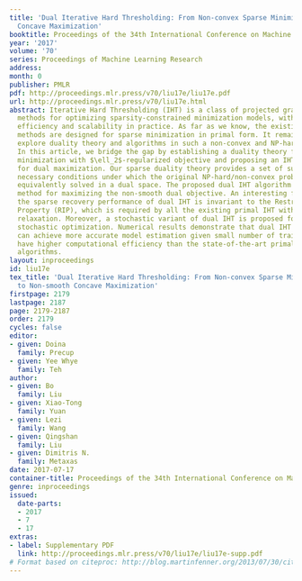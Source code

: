 ```yaml
---
title: 'Dual Iterative Hard Thresholding: From Non-convex Sparse Minimization to Non-smooth
  Concave Maximization'
booktitle: Proceedings of the 34th International Conference on Machine Learning
year: '2017'
volume: '70'
series: Proceedings of Machine Learning Research
address: 
month: 0
publisher: PMLR
pdf: http://proceedings.mlr.press/v70/liu17e/liu17e.pdf
url: http://proceedings.mlr.press/v70/liu17e.html
abstract: Iterative Hard Thresholding (IHT) is a class of projected gradient descent
  methods for optimizing sparsity-constrained minimization models, with the best known
  efficiency and scalability in practice. As far as we know, the existing IHT-style
  methods are designed for sparse minimization in primal form. It remains open to
  explore duality theory and algorithms in such a non-convex and NP-hard setting.
  In this article, we bridge the gap by establishing a duality theory for sparsity-constrained
  minimization with $\ell_2$-regularized objective and proposing an IHT-style algorithm
  for dual maximization. Our sparse duality theory provides a set of sufficient and
  necessary conditions under which the original NP-hard/non-convex problem can be
  equivalently solved in a dual space. The proposed dual IHT algorithm is a super-gradient
  method for maximizing the non-smooth dual objective. An interesting finding is that
  the sparse recovery performance of dual IHT is invariant to the Restricted Isometry
  Property (RIP), which is required by all the existing primal IHT without sparsity
  relaxation. Moreover, a stochastic variant of dual IHT is proposed for large-scale
  stochastic optimization. Numerical results demonstrate that dual IHT algorithms
  can achieve more accurate model estimation given small number of training data and
  have higher computational efficiency than the state-of-the-art primal IHT-style
  algorithms.
layout: inproceedings
id: liu17e
tex_title: 'Dual Iterative Hard Thresholding: From Non-convex Sparse Minimization
  to Non-smooth Concave Maximization'
firstpage: 2179
lastpage: 2187
page: 2179-2187
order: 2179
cycles: false
editor:
- given: Doina
  family: Precup
- given: Yee Whye
  family: Teh
author:
- given: Bo
  family: Liu
- given: Xiao-Tong
  family: Yuan
- given: Lezi
  family: Wang
- given: Qingshan
  family: Liu
- given: Dimitris N.
  family: Metaxas
date: 2017-07-17
container-title: Proceedings of the 34th International Conference on Machine Learning
genre: inproceedings
issued:
  date-parts:
  - 2017
  - 7
  - 17
extras:
- label: Supplementary PDF
  link: http://proceedings.mlr.press/v70/liu17e/liu17e-supp.pdf
# Format based on citeproc: http://blog.martinfenner.org/2013/07/30/citeproc-yaml-for-bibliographies/
---
```

